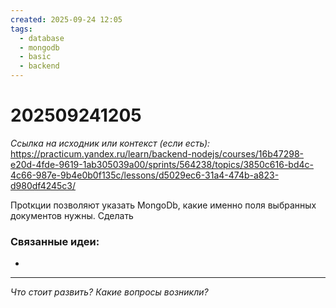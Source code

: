```yaml
---
created: 2025-09-24 12:05
tags:
  - database
  - mongodb
  - basic
  - backend
---
```

# 202509241205

*Ссылка на исходник или контекст (если есть):* https://practicum.yandex.ru/learn/backend-nodejs/courses/16b47298-e20d-4fde-9619-1ab305039a00/sprints/564238/topics/3850c616-bd4c-4c66-987e-9b4e0b0f135c/lessons/d5029ec6-31a4-474b-a823-d980df4245c3/ 

Проtкции позволяют указать MongoDb, какие именно поля выбранных документов нужны. Сделать 
### Связанные идеи:
*   
---

*Что стоит развить? Какие вопросы возникли?*